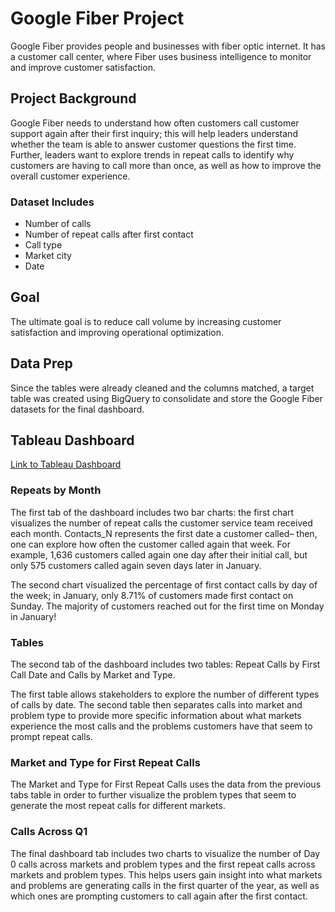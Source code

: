 # Google Fiber Project

Google Fiber provides people and businesses with fiber optic internet. It has a customer call center, where Fiber uses business intelligence to monitor and improve customer satisfaction.

## Project Background

Google Fiber needs to understand how often customers call customer support again after their first inquiry; this will help leaders understand whether the team is able to answer customer questions the first time. Further, leaders want to explore trends in repeat calls to identify why customers are having to call more than once, as well as how to improve the overall customer experience.

### Dataset Includes
- Number of calls
- Number of repeat calls after first contact
- Call type
- Market city
- Date

## Goal
The ultimate goal is to reduce call volume by increasing customer satisfaction and improving operational optimization.

## Data Prep
Since the tables were already cleaned and the columns matched, a target table was created using BigQuery to consolidate and store the Google Fiber datasets for the final dashboard.

## Tableau Dashboard
[Link to Tableau Dashboard](https://public.tableau.com/app/profile/syed.taha.ahmed/vizzes)

### Repeats by Month
The first tab of the dashboard includes two bar charts: the first chart visualizes the number of repeat calls the customer service team received each month. Contacts_N represents the first date a customer called– then, one can explore how often the customer called again that week. For example, 1,636 customers called again one day after their initial call, but only 575 customers called again seven days later in January. 

The second chart visualized the percentage of first contact calls by day of the week; in January, only 8.71% of customers made first contact on Sunday. The majority of customers reached out for the first time on Monday in January!

### Tables
The second tab of the dashboard includes two tables: Repeat Calls by First Call Date and Calls by Market and Type.

The first table allows stakeholders to explore the number of different types of calls by date. The second table then separates calls into market and problem type to provide more specific information about what markets experience the most calls and the problems customers have that seem to prompt repeat calls.

### Market and Type for First Repeat Calls
The Market and Type for First Repeat Calls uses the data from the previous tabs table in order to further visualize the problem types that seem to generate the most repeat calls for different markets.

### Calls Across Q1
The final dashboard tab includes two charts to visualize the number of Day 0 calls across markets and problem types and the first repeat calls across markets and problem types. This helps users gain insight into what markets and problems are generating calls in the first quarter of the year, as well as which ones are prompting customers to call again after the first contact.
